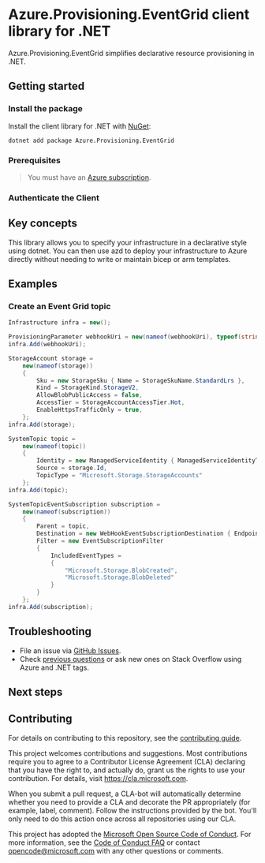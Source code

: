 # Azure.Provisioning.EventGrid client library for .NET

Azure.Provisioning.EventGrid simplifies declarative resource provisioning in .NET.

## Getting started

### Install the package

Install the client library for .NET with [NuGet](https://www.nuget.org/ ):

```dotnetcli
dotnet add package Azure.Provisioning.EventGrid
```

### Prerequisites

> You must have an [Azure subscription](https://azure.microsoft.com/free/dotnet/).

### Authenticate the Client

## Key concepts

This library allows you to specify your infrastructure in a declarative style using dotnet.  You can then use azd to deploy your infrastructure to Azure directly without needing to write or maintain bicep or arm templates.

## Examples

### Create an Event Grid topic

```C# Snippet:EventGridBasic
Infrastructure infra = new();

ProvisioningParameter webhookUri = new(nameof(webhookUri), typeof(string));
infra.Add(webhookUri);

StorageAccount storage =
    new(nameof(storage))
    {
        Sku = new StorageSku { Name = StorageSkuName.StandardLrs },
        Kind = StorageKind.StorageV2,
        AllowBlobPublicAccess = false,
        AccessTier = StorageAccountAccessTier.Hot,
        EnableHttpsTrafficOnly = true,
    };
infra.Add(storage);

SystemTopic topic =
    new(nameof(topic))
    {
        Identity = new ManagedServiceIdentity { ManagedServiceIdentityType = ManagedServiceIdentityType.SystemAssigned },
        Source = storage.Id,
        TopicType = "Microsoft.Storage.StorageAccounts"
    };
infra.Add(topic);

SystemTopicEventSubscription subscription =
    new(nameof(subscription))
    {
        Parent = topic,
        Destination = new WebHookEventSubscriptionDestination { Endpoint = webhookUri },
        Filter = new EventSubscriptionFilter
        {
            IncludedEventTypes =
            {
                "Microsoft.Storage.BlobCreated",
                "Microsoft.Storage.BlobDeleted"
            }
        }
    };
infra.Add(subscription);
```

## Troubleshooting

-   File an issue via [GitHub Issues](https://github.com/Azure/azure-sdk-for-net/issues).
-   Check [previous questions](https://stackoverflow.com/questions/tagged/azure+.net) or ask new ones on Stack Overflow using Azure and .NET tags.

## Next steps

## Contributing

For details on contributing to this repository, see the [contributing
guide][cg].

This project welcomes contributions and suggestions. Most contributions
require you to agree to a Contributor License Agreement (CLA) declaring
that you have the right to, and actually do, grant us the rights to use
your contribution. For details, visit <https://cla.microsoft.com>.

When you submit a pull request, a CLA-bot will automatically determine
whether you need to provide a CLA and decorate the PR appropriately
(for example, label, comment). Follow the instructions provided by the
bot. You'll only need to do this action once across all repositories
using our CLA.

This project has adopted the [Microsoft Open Source Code of Conduct][coc]. For
more information, see the [Code of Conduct FAQ][coc_faq] or contact
<opencode@microsoft.com> with any other questions or comments.

<!-- LINKS -->
[cg]: https://github.com/Azure/azure-sdk-for-net/blob/main/sdk/resourcemanager/Azure.ResourceManager/docs/CONTRIBUTING.md
[coc]: https://opensource.microsoft.com/codeofconduct/
[coc_faq]: https://opensource.microsoft.com/codeofconduct/faq/
